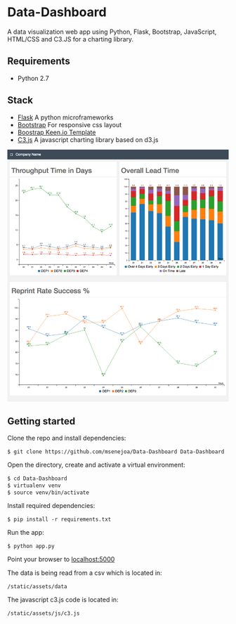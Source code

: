 # Data-Dashboard

A data visualization web app using Python, Flask, Bootstrap, JavaScript, HTML/CSS and C3.JS for a charting library. 

## Requirements
- Python 2.7
## Stack
- [Flask](http://flask.pocoo.org/) A python microframeworks
- [Bootstrap](http://getbootstrap.com/) For responsive css layout
- [Boostrap Keen.io Template](https://keen.github.io/dashboards/)
- [C3.js](http://c3js.org/) A javascript charting library based on d3.js

![Alt text](/Screen_shot.png?raw=true "Optional Title")

## Getting started

Clone the repo and install dependencies: 
```
$ git clone https://github.com/msenejoa/Data-Dashboard Data-Dashboard
```
Open the directory, create and activate a virtual environment:
```
$ cd Data-Dashboard
$ virtualenv venv
$ source venv/bin/activate
```
Install required dependencies:
```
$ pip install -r requirements.txt
```
Run the app:
```
$ python app.py
```
Point your browser to [localhost:5000](http://localhost:5000/)

The data is being read from a csv which is located in:
```
/static/assets/data
```
The javascript c3.js code is located in:
```
/static/assets/js/c3.js
```
